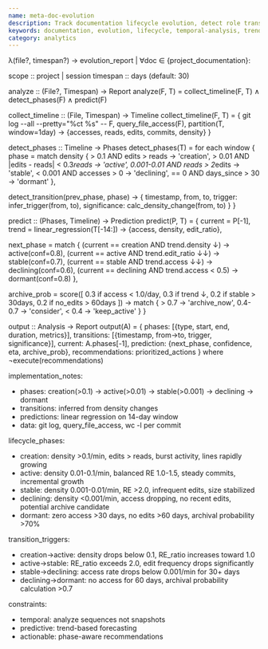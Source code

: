 ```yaml
---
name: meta-doc-evolution
description: Track documentation lifecycle evolution, detect role transitions, and predict archival needs.
keywords: documentation, evolution, lifecycle, temporal-analysis, trends, git-history
category: analytics
---
```


λ(file?, timespan?) → evolution_report | ∀doc ∈ {project_documentation}:

scope :: project | session
timespan :: days (default: 30)

analyze :: (File?, Timespan) → Report
analyze(F, T) = collect_timeline(F, T) ∧ detect_phases(F) ∧ predict(F)

collect_timeline :: (File, Timespan) → Timeline
collect_timeline(F, T) = {
  git log --all --pretty="%ct %s" -- F,
  query_file_access(F),
  partition(T, window=1day) → {accesses, reads, edits, commits, density}
}

detect_phases :: Timeline → Phases
detect_phases(T) = for each window {
  phase = match density {
    > 0.1 AND edits > reads → 'creation',
    > 0.01 AND |edits - reads| < 0.3*reads → 'active',
    0.001-0.01 AND reads > 2*edits → 'stable',
    < 0.001 AND accesses > 0 → 'declining',
    == 0 AND days_since > 30 → 'dormant'
  },

  detect_transition(prev_phase, phase) → {
    timestamp, from, to,
    trigger: infer_trigger(from, to),
    significance: calc_density_change(from, to)
  }
}

predict :: (Phases, Timeline) → Prediction
predict(P, T) = {
  current = P[-1],
  trend = linear_regression(T[-14:]) → {access, density, edit_ratio},

  next_phase = match {
    (current == creation AND trend.density ↓) → active(conf=0.8),
    (current == active AND trend.edit_ratio ↓↓) → stable(conf=0.7),
    (current == stable AND trend.access ↓↓) → declining(conf=0.6),
    (current == declining AND trend.access < 0.5) → dormant(conf=0.8)
  },

  archive_prob = score([
    0.3 if access < 1.0/day,
    0.3 if trend ↓,
    0.2 if stable > 30days,
    0.2 if no_edits > 60days
  ]) → match {
    > 0.7 → 'archive_now',
    0.4-0.7 → 'consider',
    < 0.4 → 'keep_active'
  }
}

output :: Analysis → Report
output(A) = {
  phases: [{type, start, end, duration, metrics}],
  transitions: [{timestamp, from→to, trigger, significance}],
  current: A.phases[-1],
  prediction: {next_phase, confidence, eta, archive_prob},
  recommendations: prioritized_actions
} where ¬execute(recommendations)

implementation_notes:
- phases: creation(>0.1) → active(>0.01) → stable(>0.001) → declining → dormant
- transitions: inferred from density changes
- predictions: linear regression on 14-day window
- data: git log, query_file_access, wc -l per commit

lifecycle_phases:
- creation: density >0.1/min, edits > reads, burst activity, lines rapidly growing
- active: density 0.01-0.1/min, balanced RE 1.0-1.5, steady commits, incremental growth
- stable: density 0.001-0.01/min, RE >2.0, infrequent edits, size stabilized
- declining: density <0.001/min, access dropping, no recent edits, potential archive candidate
- dormant: zero access >30 days, no edits >60 days, archival probability >70%

transition_triggers:
- creation→active: density drops below 0.1, RE_ratio increases toward 1.0
- active→stable: RE_ratio exceeds 2.0, edit frequency drops significantly
- stable→declining: access rate drops below 0.001/min for 30+ days
- declining→dormant: no access for 60 days, archival probability calculation >0.7

constraints:
- temporal: analyze sequences not snapshots
- predictive: trend-based forecasting
- actionable: phase-aware recommendations
